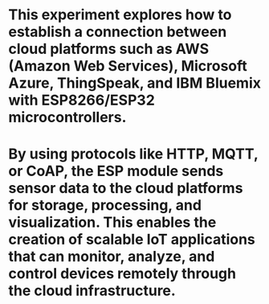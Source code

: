 # This experiment explores how to establish a connection between cloud platforms such as AWS (Amazon Web Services), Microsoft Azure, ThingSpeak, and IBM Bluemix with ESP8266/ESP32 microcontrollers. 

# By using protocols like HTTP, MQTT, or CoAP, the ESP module sends sensor data to the cloud platforms for storage, processing, and visualization. This enables the creation of scalable IoT applications that can monitor, analyze, and control devices remotely through the cloud infrastructure.